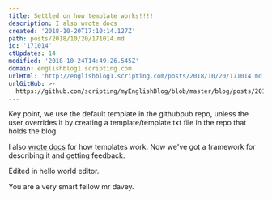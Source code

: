 ```yaml
---
title: Settled on how template works!!!!
description: I also wrote docs
created: '2018-10-20T17:10:14.127Z'
path: posts/2018/10/20/171014.md
id: '171014'
ctUpdates: 14
modified: '2018-10-24T14:49:26.545Z'
domain: englishblog1.scripting.com
urlHtml: 'http://englishblog1.scripting.com/posts/2018/10/20/171014.md'
urlGitHub: >-
  https://github.com/scripting/myEnglishBlog/blob/master/blog/posts/2018/10/20/171014.md
---
```

Key point, we use the default template in the githubpub repo, unless the user overrides it by creating a template/template.txt file in the repo that holds the blog.

I also [wrote docs](https://github.com/scripting/githubpub/blob/master/docs/templates.md) for how templates work. Now we've got a framework for describing it and getting feedback.

Edited in hello world editor.

You are a very smart fellow mr davey.